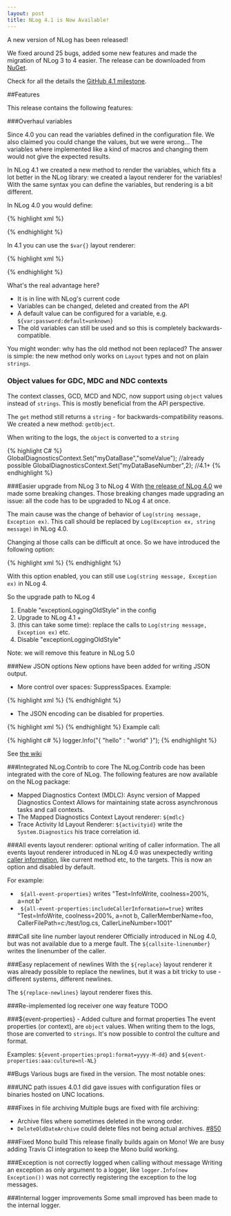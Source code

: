 ```yaml
---
layout: post
title: NLog 4.1 is Now Available!
---
```


A new version of NLog has been released! 

We fixed around 25 bugs, added some new features and made the migration of NLog 3 to 4 easier. 
The release can be downloaded from [NuGet](https://www.nuget.org/packages/NLog/4.1.0). 

Check for all the details the [GitHub 4.1 milestone](https://github.com/NLog/NLog/issues?q=milestone%3A4.1+is%3Aclosed). 

##Features

This release contains the following features:



###Overhaul variables 

Since 4.0 you can read the variables defined in the configuration file. We also claimed you could change the values, but we were wrong...
The variables where implemented like a kind of macros and changing them would not give the expected results. 

In NLog 4.1 we created a new method to render the variables, which fits a lot better in the NLog library: 
we created a layout renderer for the variables! With the same syntax you can define the variables, but rendering is a bit different. 


In NLog 4.0 you would define:


{% highlight xml %}
<nlog>
  <variable name='user' value='admin' />
  <variable name='password' value='realgoodpassword' />
            
  <targets>
    <target name='debug' type='Debug' layout='${message} and ${user}=${password}' />
  </targets>
  <rules>
    <logger name='*' minlevel='Debug' writeTo='debug' />
  </rules>
</nlog>
{% endhighlight %}

In 4.1 you can use the `$var{}` layout renderer:

{% highlight xml %}
<nlog>
  <variable name='user' value='admin' />
  <variable name='password' value='realgoodpassword' />
            
  <targets>
    <target name='debug' type='Debug' layout='${message} and ${var:user}=${var:password}' />
  </targets>
  <rules>
    <logger name='*' minlevel='Debug' writeTo='debug' />
  </rules>
</nlog>
{% endhighlight %}

What's the real advantage here?

- It is in line with NLog's current code
- Variables can be changed, deleted and created from the API
- A default value can be configured for a variable, e.g. `${var:password:default=unknown}`
- The old variables can still be used and so this is completely backwards-compatible.

You might wonder: why has the old method not been replaced? The answer is simple: the new method only works on `Layout` types and not on plain `strings`. 



###  Object values for GDC, MDC and NDC contexts
The context classes, GCD, MCD and NDC, now support using `object` values instead of `strings`. This is mostly beneficial from the API perspective. 

The `get` method still returns a `string` - for backwards-compatibility reasons. We created a new method: `getObject`. 

When writing to the logs, the `object` is converted to a `string`

  {% highlight C# %}
GlobalDiagnosticsContext.Set("myDataBase","someValue"); //already possible
GlobalDiagnosticsContext.Set("myDataBaseNumber",2); //4.1+
 {% endhighlight %}


###Easier upgrade from NLog 3 to NLog 4
With [the release of NLog 4.0](http://nlog-project.org/2015/06/09/nlog-4-has-been-released.html) we made some breaking changes. Those breaking changes made upgrading an issue: all the code has to be upgraded to NLog 4 at once.

The main cause was the change of behavior of `Log(string message, Exception ex)`. This call should be replaced by `Log(Exception ex, string message)` in NLog 4.0.

Changing al those calls can be difficult at once. So we have introduced the following option:

  {% highlight xml %}
<nlog exceptionLoggingOldStyle='true'>
  {% endhighlight %}

With this option enabled, you can still use `Log(string message, Exception ex)` in NLog 4. 

So the upgrade path to NLog 4

1. Enable "exceptionLoggingOldStyle" in the config
2. Upgrade to NLog 4.1 +
3. (this can take some time): replace the calls to `Log(string message, Exception ex)` etc.
4. Disable "exceptionLoggingOldStyle"

Note: we will remove this feature in NLog 5.0


###New JSON options
New options have been added for writing JSON output. 
 
 - More control over spaces: SuppressSpaces. Example:
 
  {% highlight xml %}
  <layout xsi:type="JsonLayout" SuppressSpaces="false">
    <attribute name="process_name" layout="${processname}" />
    <attribute name="short_message" layout="${message}" />
  </layout>
  {% endhighlight %}
 - The JSON encoding can be disabled for properties. 
 
{% highlight xml %}
    <layout xsi:type="JsonLayout">
        <attribute name="Message" layout="${message}" encode="false"/>
    </layout>
{% endhighlight %}
Example call:

{% highlight c# %}
logger.Info("{ \"hello\" : \"world\" }");
{% endhighlight %}

See [the wiki](https://github.com/NLog/NLog/wiki/JsonLayout)

###Integrated NLog.Contrib to core
The NLog.Contrib code has been integrated with the core of NLog. 
The following features are now available on the NLog package:

-  Mapped Diagnostics Context (MDLC): Async version of Mapped Diagnostics Context  Allows for maintaining state across
  asynchronous tasks and call contexts.
- The Mapped Diagnostics Context Layout renderer: `${mdlc}`
- Trace Activity Id Layout Renderer: `${activityid}` write the `System.Diagnostics` his trace correlation id.


###All events layout renderer: optional writing of caller information. 
The all events layout renderer introduced in NLog 4.0 was unexpectedly writing [caller information](https://msdn.microsoft.com/en-us/library/hh534540.aspx), like current method etc, to the targets. This is now an option and disabled by default. 

For example:

- ` ${all-event-properties}` writes "Test=InfoWrite, coolness=200%, a=not b"
- ` ${all-event-properties:includeCallerInformation=true}` writes "Test=InfoWrite, coolness=200%, a=not b, CallerMemberName=foo, CallerFilePath=c:/test/log.cs, CallerLineNumber=1001"

###Call site line number layout renderer
Officially introduced in NLog 4.0, but was not available due to a merge fault. The `${callsite-linenumber}`  writes the linenumber of the caller. 

###Easy replacement of newlines
With the `${replace}` layout renderer it was already possible to replace the newlines, but it was a bit tricky to use - different systems, different newlines.

The `${replace-newlines}` layout renderer fixes this.

###Re-implemented log receiver one way feature
TODO

###${event-properties} - Added culture and format properties 
The event properties (or context), are `object` values. When writing them to the logs, those are converted to `strings`. It's now possible to control the culture and format. 

Examples: `${event-properties:prop1:format=yyyy-M-dd}` and `${event-properties:aaa:culture=nl-NL}`

##Bugs
Various bugs are fixed in the version. The most notable ones:

###UNC path issues
4.0.1 did gave issues with configuration files or binaries hosted on UNC locations.

###Fixes in file archiving
Multiple bugs are fixed with file archiving:

- Archive files where sometimes deleted in the wrong order.
- `DeleteOldDateArchive` could delete files not being actual archives. [#850](nlog#850)

###Fixed Mono build
This release finally builds again on Mono! We are busy adding Travis CI integration to keep the Mono build working. 



###Exception is not correctly logged when calling without message
Writing an exception as only argument to a logger, like `logger.Info(new Exception())` was not correctly registering the exception to the log messages.  

###Internal logger improvements
Some small improved has been made to the internal logger. 

